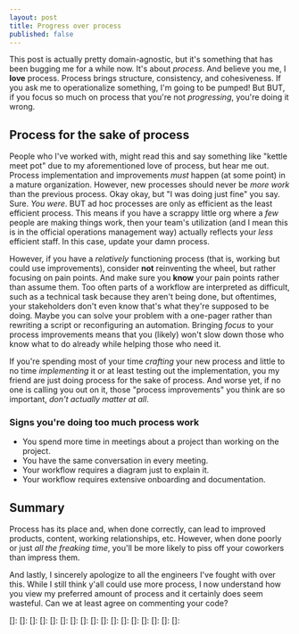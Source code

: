 ```yaml
---
layout: post
title: Progress over process
published: false
---
```


This post is actually pretty domain-agnostic, but it's something that has been bugging me for a while now. It's about _process_. And believe you me, I **love** process. Process brings structure, consistency, and cohesiveness. If you ask me to operationalize something, I'm going to be pumped! But BUT, if you focus so much on process that you're not _progressing_, you're doing it wrong.

## Process for the sake of process

People who I've worked with, might read this and say something like "kettle meet pot" due to my aforementioned love of process, but hear me out. Process implementation and improvements _must_ happen (at some point) in a mature organization. However, new processes should never be _more work_ than the previous process. Okay okay, but "I was doing just fine" you say. Sure. _You were_. BUT ad hoc processes are only as efficient as the least efficient process. This means if you have a scrappy little org where a _few_ people are making things work, then your team's utilization (and I mean this is in the official operations management way) actually reflects your _less_ efficient staff. In this case, update your damn process.

However, if you have a _relatively_ functioning process (that is, working but could use improvements), consider **not** reinventing the wheel, but rather focusing on pain points. And make sure you **know** your pain points rather than assume them. Too often parts of a workflow are interpreted as difficult, such as a technical task because they aren't being done, but oftentimes, your stakeholders don't even know that's what they're supposed to be doing. Maybe you can solve your problem with a one-pager rather than rewriting a script or reconfiguring an automation. Bringing _focus_ to your process improvements means that you (likely) won't slow down those who know what to do already while helping those who need it.

If you're spending most of your time _crafting_ your new process and little to no time _implementing_ it or at least testing out the implementation, you my friend are just doing process for the sake of process. And worse yet, if no one is calling you out on it, those "process improvements" you think are so important, _don't actually matter at all_.

### Signs you're doing too much process work

- You spend more time in meetings about a project than working on the project.
- You have the same conversation in every meeting.
- Your workflow requires a diagram just to explain it.
- Your workflow requires extensive onboarding and documentation.

## Summary

Process has its place and, when done correctly, can lead to improved products, content, working relationships, etc. However, when done poorly or just _all the freaking time_, you'll be more likely to piss off your coworkers than impress them.

And lastly, I sincerely apologize to all the engineers I've fought with over this. While I still think y'all could use more process, I now understand how you view my preferred amount of process and it certainly does seem wasteful. Can we at least agree on commenting your code?

[]: 
[]: 
[]: 
[]: 
[]: 
[]: 
[]: 
[]: 
[]: 
[]: 
[]: 
[]: 
[]: 
[]: 
[]: 
[]: 
[]: 